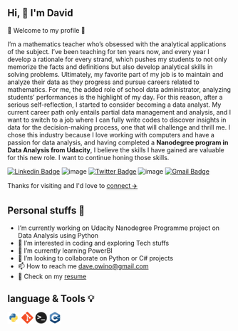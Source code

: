 ## Hi, :wave: I'm David

:gift_heart: Welcome to my profile :clap:

I’m a mathematics teacher who’s obsessed with the analytical applications of the subject. I’ve been teaching for ten years now, and every year I develop a rationale for every strand, which pushes my students to not only memorize the facts and definitions but also develop analytical skills in solving problems. Ultimately, my favorite part of my job is to maintain and analyze their data as they progress and pursue careers related to mathematics. For me, the added role of school data administrator, analyzing students’ performances is the highlight of my day. For this reason, after a serious self-reflection, I started to consider becoming a data analyst. My current career path only entails partial data management and analysis, and I want to switch to a job where I can fully write codes to discover insights in data for the decision-making process, one that will challenge and thrill me. I chose this industry because I love working with computers and have a passion for data analysis, and having completed a **Nanodegree program in Data Analysis from Udacity**, I believe the skills I have gained are valuable for this new role. I want to continue honing those skills.

[![Linkedin Badge](https://img.shields.io/badge/david-owino-blue?style=flat&logo=Linkedin&logoColor=white&link=https://www.linkedin.com/in/profile-for-David-Owino/)](https://www.linkedin.com/in/profile-for-David-Owino/)  ![image](https://user-images.githubusercontent.com/7541585/193350417-cc4acf0c-7a24-403c-8d97-897f770b4ec0.png)  [![Twitter Badge](https://img.shields.io/badge/@DavieOwino-1ca0f1?style=flat&labelColor=1ca0f1&logo=twitter&logoColor=white&link=https://twitter.com/DavieOwino)](https://twitter.com/DavieOwino)  ![image](https://user-images.githubusercontent.com/7541585/193350508-3d786930-c043-4a27-90f8-68c0f85cdc60.png)  [![Gmail Badge](https://img.shields.io/badge/dave.owino-c14438?style=flat&logo=Gmail&logoColor=white&link=mailto:dave.owino@gmail.com)](mailto:dave.owino@gmail.com)

Thanks for visiting and I'd love to [connect :airplane:](https://www.linkedin.com/in/profile-for-David-Owino/)

## Personal stuffs :seedling:

- I’m currently working on Udacity Nanodegree Programme project on Data Analysis using Python
- 👀 I’m interested in coding and exploring Tech stuffs
- 🌱 I’m currently learning PowerBI
- 💞️ I’m looking to collaborate on Python or C# projects
- 📫 How to reach me [dave.owino@gmail.com](mailto:dave.owino@gmail.com)
- 📝 Check on my [resume](https://github.com/Daviedavie100/Daviedavie100/blob/main/resume.docx)

## language & Tools :bulb:

<code><img height="27" src="https://raw.githubusercontent.com/github/explore/80688e429a7d4ef2fca1e82350fe8e3517d3494d/topics/python/python.png" alt="python"></code>
<code><img height="27" src="https://raw.githubusercontent.com/devicons/devicon/master/icons/git/git-original.svg" alt="git"></code>
<code><img height="27" src="https://raw.githubusercontent.com/github/explore/80688e429a7d4ef2fca1e82350fe8e3517d3494d/topics/terminal/terminal.png" alt="terminal"></code>
<code><img height="27" src="https://raw.githubusercontent.com/github/explore/80688e429a7d4ef2fca1e82350fe8e3517d3494d/topics/cpp/cpp.png" alt="c#"></code>


<!---
Daviedavie100/Daviedavie100 is a ✨ special ✨ repository because its `README.md` (this file) appears on your GitHub profile.
You can click the Preview link to take a look at your changes.
--->
